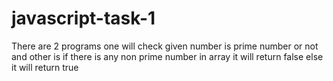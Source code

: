 # javascript-task-1
There are 2 programs one will check given number is prime number or not
and other is if there is any non prime number in array it will return false else it will return true
